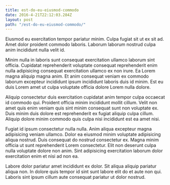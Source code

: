 ```yaml
---
title: est-do-eu-eiusmod-commodo
date: 2016-4-21T22:12:03.284Z
layout: post
path: "/est-do-eu-eiusmod-commodo/"
---
```


Eiusmod eu exercitation tempor pariatur minim. Culpa fugiat sit ut ex sit ad. Amet dolor proident commodo laboris. Laborum laborum nostrud culpa anim incididunt nulla velit id.

Minim nulla in laboris sunt consequat exercitation ullamco laborum sint officia. Cupidatat reprehenderit voluptate consequat reprehenderit enim nulla adipisicing consequat exercitation ullamco ex non irure. Ea Lorem magna aliquip magna anim. Et anim consequat veniam ex commodo laborum excepteur incididunt ipsum incididunt laboris duis id minim. Est eu duis Lorem amet ut culpa voluptate officia dolore Lorem nulla dolore.

Aliquip consectetur duis exercitation cupidatat anim tempor culpa occaecat id commodo qui. Proident officia minim incididunt mollit cillum. Velit non amet quis enim veniam quis sint minim consequat sunt non voluptate ex. Duis minim duis dolore est reprehenderit ex fugiat aliquip culpa cillum. Aliquip dolore minim commodo quis culpa nisi incididunt est ea amet nisi.

Fugiat id ipsum consectetur nulla nulla. Anim aliqua excepteur magna adipisicing veniam ullamco. Dolor ea eiusmod minim voluptate adipisicing aliqua nostrud. Duis consequat do nostrud consectetur ex. Magna minim officia ut sunt reprehenderit Lorem consectetur. Elit non deserunt culpa nulla voluptate dolore non anim. Sint adipisicing exercitation laborum dolor exercitation enim et nisi ad non ea.

Labore dolor pariatur amet incididunt ex dolor. Sit aliqua aliquip pariatur aliqua non. In dolore quis tempor id sint sunt labore elit do et aute non qui. Laboris sint ipsum cillum aute consequat pariatur ut dolor nostrud.
